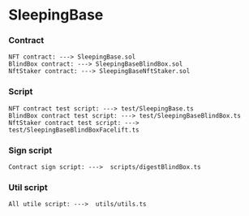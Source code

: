# SleepingBase

### Contract
```shell
NFT contract: ---> SleepingBase.sol
BlindBox contract: ---> SleepingBaseBlindBox.sol
NftStaker contract: ---> SleepingBaseNftStaker.sol
```

### Script
```shell
NFT contract test script: ---> test/SleepingBase.ts
BlindBox contract test script: ---> test/SleepingBaseBlindBox.ts
NftStaker contract test script: --->  test/SleepingBaseBlindBoxFacelift.ts
```

### Sign script
```shell
Contract sign script: --->  scripts/digestBlindBox.ts
```

### Util script
```shell
All utile script: --->  utils/utils.ts
```